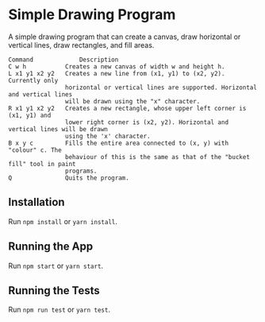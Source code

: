 # Simple Drawing Program
A simple drawing program that can create a canvas, draw horizontal or vertical lines, draw rectangles, and fill areas.

```
Command 		    Description
C w h           Creates a new canvas of width w and height h.
L x1 y1 x2 y2   Creates a new line from (x1, y1) to (x2, y2). Currently only
                horizontal or vertical lines are supported. Horizontal and vertical lines
                will be drawn using the "x" character.
R x1 y1 x2 y2   Creates a new rectangle, whose upper left corner is (x1, y1) and
                lower right corner is (x2, y2). Horizontal and vertical lines will be drawn
                using the 'x' character.
B x y c         Fills the entire area connected to (x, y) with "colour" c. The
                behaviour of this is the same as that of the "bucket fill" tool in paint
                programs.
Q               Quits the program.
```

## Installation
Run `npm install` or `yarn install`.

## Running the App
Run `npm start` or `yarn start`.

## Running the Tests
Run `npm run test` or `yarn test`.
